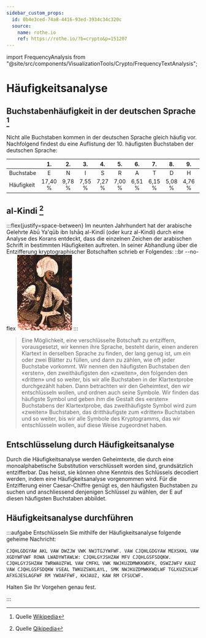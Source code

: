```yaml
---
sidebar_custom_props:
  id: 0b4e3ced-74a8-4416-93ed-3934c34c320c
  source:
    name: rothe.io
    ref: https://rothe.io/?b=crypto&p=151207
---
```


import FrequencyAnalysis from "@site/src/components/VisualizationTools/Crypto/FrequencyTextAnalysis";

# Häufigkeitsanalyse

## Buchstabenhäufigkeit in der deutschen Sprache [^1]

Nicht alle Buchstaben kommen in der deutschen Sprache gleich häufig vor. Nachfolgend findest du eine Auflistung der 10. häufigsten Buchstaben der deutschen Sprache:

<div className="slim-table">

|            |   1.    |   2.   |   3.   |   4.   |   5.   |   6.   |   7.   |   8.   |   9.   |  10.   |
| :--------- | :-----: | :----: | :----: | :----: | :----: | :----: | :----: | :----: | :----: | :----: |
| Buchstabe  |    E    |   N    |   I    |   S    |   R    |   A    |   T    |   D    |   H    |   U    |
| Häufigkeit | 17,40 % | 9,78 % | 7,55 % | 7,27 % | 7,00 % | 6,51 % | 6,15 % | 5,08 % | 4,76 % | 4,35 % |

</div>

## al-Kindi [^2]

:::flex{justify=space-between}
Im neunten Jahrhundert hat der arabische Gelehrte Abū Ya'qūb ibn Ishāq al-Kindī (oder kurz al-Kindi) durch eine Analyse des Korans entdeckt, dass die einzelnen Zeichen der arabischen Schrift in bestimmten Häufigkeiten auftreten. In seiner Abhandlung über die Entzifferung kryptographischer Botschaften schrieb er Folgendes:
::br --no-flex
![--no-margins](images/al-kindi.jpg)
:::

> Eine Möglichkeit, eine verschlüsselte Botschaft zu entziffern, vorausgesetzt, wir kennen ihre Sprache, besteht darin, einen anderen Klartext in derselben Sprache zu finden, der lang genug ist, um ein oder zwei Blätter zu füllen, und dann zu zählen, wie oft jeder Buchstabe vorkommt. Wir nennen den häufigsten Buchstaben den «ersten», den zweithäufigsten den «zweiten», den folgenden den «dritten» und so weiter, bis wir alle Buchstaben in der Klartextprobe durchgezählt haben. Dann betrachten wir den Geheimtext, den wir entschlüsseln wollen, und ordnen auch seine Symbole. Wir finden das häufigste Symbol und geben ihm die Gestalt des «ersten» Buchstabens der Klartextprobe, das zweithäufigste Symbol wird zum «zweiten» Buchstaben, das dritthäufigste zum «dritten» Buchstaben und so weiter, bis wir alle Symbole des Kryptogramms, das wir entschlüsseln wollen, auf diese Weise zugeordnet haben.

## Entschlüsselung durch Häufigkeitsanalyse
Durch die Häufigkeitsanalyse werden Geheimtexte, die durch eine monoalphabetische Substitution verschlüsselt worden sind, grundsätzlich entzifferbar. Das heisst, sie können ohne Kenntnis des Schlüssels decodiert werden, indem eine Häufigkeitsanalyse vorgenommen wird. Für die Entzifferung einer Caesar-Chiffre genügt es, den häufigsten Buchstaben zu suchen und anschliessend denjenigen Schlüssel zu wählen, der E auf diesen häufigsten Buchstaben abbildet.

## Häufigkeitsanalyse durchführen

<FrequencyAnalysis />

:::aufgabe
Entschlüsseln Sie mithilfe der Häufigkeitsanalyse folgende geheime Nachricht:

```
CJQHLGDGYAW AKL VAW DWZJW VWK NWJTGJYWFWF. VAW CJQHLGDGYAW MEXSKKL VAW XGDYWFVWF ROWA LWADYWTAWLW: CJQHLGYJSHZAW MFV CJQHLGSFSDQKW. CJQHLGYJSHZAW TWRWAUZFWL VAW CMFKL VWK NWJKUZDMWKKWDFK, OSWZJWFV KAUZ VAW CJQHLGSFSDQKW VSEAL TWKUZSWXLAYL, SMK NWJKUZDMWKKWDLWF TGLKUZSXLWF AFXGJESLAGFWF RM YWOAFFWF, KHJAUZ, KAW RM CFSUCWF.
```

Halten Sie Ihr Vorgehen genau fest.

<Answer type="text" webKey="1c1320de-991f-4b0f-9a4c-3a9c71073b66" />
:::

[^1]: Quelle [Wikipedia](https://de.wikipedia.org/wiki/Buchstabenh%C3%A4ufigkeit)
[^2]: Quelle [Qikipedia](https://de.wikipedia.org/wiki/Al-Kind%C4%AB)
